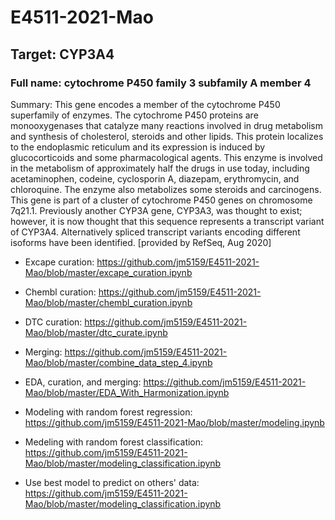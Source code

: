 # E4511-2021-Mao

## Target: CYP3A4
### Full name: cytochrome P450 family 3 subfamily A member 4 
Summary: This gene encodes a member of the cytochrome P450 superfamily of enzymes. The cytochrome P450 proteins are monooxygenases that catalyze many reactions involved in drug metabolism and synthesis of cholesterol, steroids and other lipids. This protein localizes to the endoplasmic reticulum and its expression is induced by glucocorticoids and some pharmacological agents. This enzyme is involved in the metabolism of approximately half the drugs in use today, including acetaminophen, codeine, cyclosporin A, diazepam, erythromycin, and chloroquine. The enzyme also metabolizes some steroids and carcinogens. This gene is part of a cluster of cytochrome P450 genes on chromosome 7q21.1. Previously another CYP3A gene, CYP3A3, was thought to exist; however, it is now thought that this sequence represents a transcript variant of CYP3A4. Alternatively spliced transcript variants encoding different isoforms have been identified. [provided by RefSeq, Aug 2020]

* Excape curation: https://github.com/jm5159/E4511-2021-Mao/blob/master/excape_curation.ipynb

* Chembl curation: https://github.com/jm5159/E4511-2021-Mao/blob/master/chembl_curation.ipynb

* DTC curation: https://github.com/jm5159/E4511-2021-Mao/blob/master/dtc_curate.ipynb

* Merging: https://github.com/jm5159/E4511-2021-Mao/blob/master/combine_data_step_4.ipynb

* EDA, curation, and merging: https://github.com/jm5159/E4511-2021-Mao/blob/master/EDA_With_Harmonization.ipynb

* Modeling with random forest regression: https://github.com/jm5159/E4511-2021-Mao/blob/master/modeling.ipynb

* Medeling with random forest classification: https://github.com/jm5159/E4511-2021-Mao/blob/master/modeling_classification.ipynb

* Use best model to predict on others' data: https://github.com/jm5159/E4511-2021-Mao/blob/master/modeling_classification.ipynb

